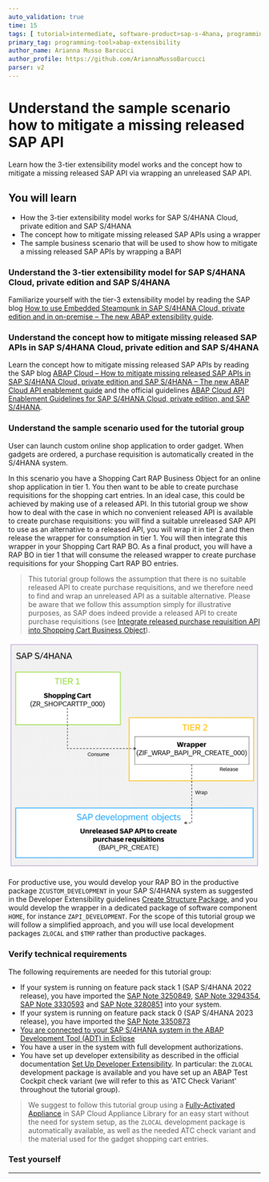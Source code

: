 ```yaml
---
auto_validation: true
time: 15
tags: [ tutorial>intermediate, software-product>sap-s-4hana, programming-tool>abap-development, programming-tool>abap-extensibility]
primary_tag: programming-tool>abap-extensibility
author_name: Arianna Musso Barcucci
author_profile: https://github.com/AriannaMussoBarcucci
parser: v2
---
```


# Understand the sample scenario how to mitigate a missing released SAP API
<!-- description --> Learn how the 3-tier extensibility model works and the concept how to mitigate a missing released SAP API via wrapping an unreleased SAP API.

## You will learn
- How the 3-tier extensibility model works for SAP S/4HANA Cloud, private edition and SAP S/4HANA
- The concept how to mitigate missing released SAP APIs using a wrapper
- The sample business scenario that will be used to show how to mitigate a missing released SAP APIs by wrapping a BAPI

### Understand the 3-tier extensibility model for SAP S/4HANA Cloud, private edition and SAP S/4HANA

Familiarize yourself with the tier-3 extensibility model by reading the SAP blog [How to use Embedded Steampunk in SAP S/4HANA Cloud, private edition and in on-premise – The new ABAP extensibility guide](https://blogs.sap.com/2022/10/25/how-to-use-embedded-steampunk-in-sap-s-4hana-cloud-private-edition-and-in-on-premise-the-new-abap-extensibility-guide/).

### Understand the concept how to mitigate missing released SAP APIs in SAP S/4HANA Cloud, private edition and SAP S/4HANA

Learn the concept how to mitigate missing released SAP APIs by reading the SAP blog [ABAP Cloud – How to mitigate missing released SAP APIs in SAP S/4HANA Cloud, private edition and SAP S/4HANA – The new ABAP Cloud API enablement guide](https://blogs.sap.com/2023/05/24/abap-cloud-how-to-mitigate-missing-released-sap-apis-in-sap-s-4hana-cloud-private-edition-and-sap-s-4hana-the-new-abap-cloud-api-enablement-guide/) and the official guidelines [ABAP Cloud API Enablement Guidelines for SAP S/4HANA Cloud, private edition, and SAP S/4HANA](https://www.sap.com/documents/2023/05/b0bd8ae6-747e-0010-bca6-c68f7e60039b.html).

### Understand the sample scenario used for the tutorial group

User can launch custom online shop application to order gadget. When gadgets are ordered, a purchase requisition is automatically created in the S/4HANA system.

In this scenario you have a Shopping Cart RAP Business Object for an online shop application in tier 1. You then want to be able to create purchase requisitions for the shopping cart entries. In an ideal case, this could be achieved by making use of a released API. In this tutorial group we show how to deal with the case in which no convenient released API is available to create purchase requisitions: you will find a suitable unreleased SAP API to use as an alternative to a released API, you will wrap it in tier 2 and then release the wrapper for consumption in tier 1. You will then integrate this wrapper in your Shopping Cart RAP BO. As a final product, you will have a RAP BO in tier 1 that will consume the released wrapper to create purchase requisitions for your Shopping Cart RAP BO entries.

>This tutorial group follows the assumption that there is no suitable released API to create purchase requisitions, and we therefore need to find and wrap an unreleased API as a suitable alternative. Please be aware that we follow this assumption simply for illustrative purposes, as SAP does indeed provide a released API to create purchase requisitions (see [Integrate released purchase requisition API into Shopping Cart Business Object](abap-s4hanacloud-purchasereq-integrate-api)).

![Scenario overview](scenario_overview.png)

For productive use, you would develop your RAP BO in the productive package `ZCUSTOM_DEVELOPMENT` in your SAP S/4HANA system as suggested in the Developer Extensibility guidelines [Create Structure Package](https://help.sap.com/docs/ABAP_PLATFORM_NEW/b5670aaaa2364a29935f40b16499972d/076bbbf3fe584439938b27f49daa6765.html?version=202210.000), and you would develop the wrapper in a dedicated package of software component `HOME`, for instance `ZAPI_DEVELOPMENT`. For the scope of this tutorial group we will follow a simplified approach, and you will use local development packages `ZLOCAL` and `$TMP` rather than productive packages.

### Verify technical requirements

The following requirements are needed for this tutorial group:

- If your system is running on feature pack stack 1 (SAP S/4HANA 2022 release), you have imported the [SAP Note 3250849](https://launchpad.support.sap.com/#/notes/3250849), [SAP Note 3294354](https://launchpad.support.sap.com/#/notes/3294354), [SAP Note 3330593](https://launchpad.support.sap.com/#/notes/3330593) and [SAP Note 3280851](https://launchpad.support.sap.com/#/notes/3280851) into your system.
- If your system is running on feature pack stack 0 (SAP S/4HANA 2023 release), you have imported the [SAP Note 3350873](https://launchpad.support.sap.com/#/notes/3350873)
- [You are connected to your SAP S/4HANA system in the ABAP Development Tool (ADT) in Eclipse](abap-s4hanacloud-login)
- You have a user in the system with full development authorizations.
- You have set up developer extensibility as described in the official documentation [Set Up Developer Extensibility](https://help.sap.com/docs/ABAP_PLATFORM_NEW/b5670aaaa2364a29935f40b16499972d/31367ef6c3e947059e0d7c1cbfcaae93.html?version=202210.000). In particular: the `ZLOCAL` development package is available and you have set up an ABAP Test Cockpit check variant (we will refer to this as 'ATC Check Variant' throughout the tutorial group).

> We suggest to follow this tutorial group using a [Fully-Activated Appliance](https://blogs.sap.com/2018/12/12/sap-s4hana-fully-activated-appliance-create-your-sap-s4hana-1809-system-in-a-fraction-of-the-usual-setup-time/) in SAP Cloud Appliance Library for an easy start without the need for system setup, as the `ZLOCAL` development package is automatically available, as well as the needed ATC check variant and the material used for the gadget shopping cart entries.
### Test yourself

---
